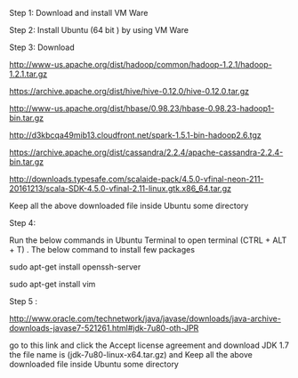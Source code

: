 Step 1: Download and install VM Ware 

Step 2: Install Ubuntu (64 bit ) by using VM Ware  




Step 3: Download

http://www-us.apache.org/dist/hadoop/common/hadoop-1.2.1/hadoop-1.2.1.tar.gz                                       



https://archive.apache.org/dist/hive/hive-0.12.0/hive-0.12.0.tar.gz                                         




http://www-us.apache.org/dist/hbase/0.98.23/hbase-0.98.23-hadoop1-bin.tar.gz                                        



http://d3kbcqa49mib13.cloudfront.net/spark-1.5.1-bin-hadoop2.6.tgz                                               



https://archive.apache.org/dist/cassandra/2.2.4/apache-cassandra-2.2.4-bin.tar.gz                                     



http://downloads.typesafe.com/scalaide-pack/4.5.0-vfinal-neon-211-20161213/scala-SDK-4.5.0-vfinal-2.11-linux.gtk.x86_64.tar.gz                                




Keep all the above downloaded file inside Ubuntu some directory                                                  




Step 4: 

Run the below commands in Ubuntu Terminal to open terminal (CTRL + ALT + T) . The below command to install few packages                                   

sudo apt-get install openssh-server                                                   

sudo apt-get install vim                                                   




Step 5 :

http://www.oracle.com/technetwork/java/javase/downloads/java-archive-downloads-javase7-521261.html#jdk-7u80-oth-JPR  

go to this link and click the Accept license agreement and download JDK 1.7 the file name is (jdk-7u80-linux-x64.tar.gz) and Keep all the above downloaded file inside Ubuntu some directory  


 
